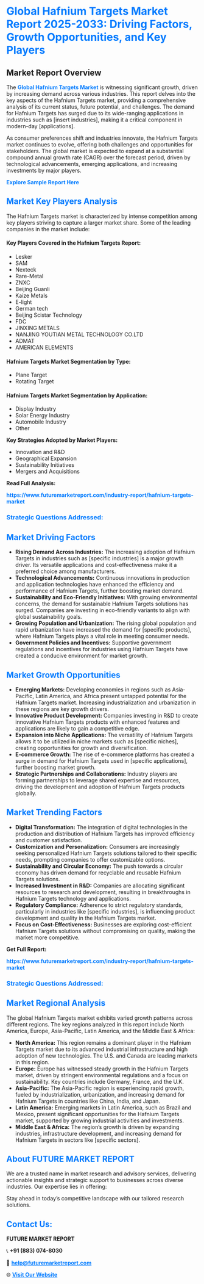 <h1 style="color: #007BFF;">Global Hafnium Targets Market Report 2025-2033: Driving Factors, Growth Opportunities, and Key Players</h1>

<section id="overview">
<h2>Market Report Overview</h2>
<p>The <a href="https://www.futuremarketreport.com/industry-report/hafnium-targets-market" style="color: #007BFF; text-decoration: none;"><strong>Global Hafnium Targets Market</strong></a> is witnessing significant growth, driven by increasing demand across various industries. This report delves into the key aspects of the Hafnium Targets market, providing a comprehensive analysis of its current status, future potential, and challenges. The demand for Hafnium Targets has surged due to its wide-ranging applications in industries such as [insert industries], making it a critical component in modern-day [applications].</p>
<p>As consumer preferences shift and industries innovate, the Hafnium Targets market continues to evolve, offering both challenges and opportunities for stakeholders. The global market is expected to expand at a substantial compound annual growth rate (CAGR) over the forecast period, driven by technological advancements, emerging applications, and increasing investments by major players.</p>
</section>

<section id="overview">
<p><a href="https://www.futuremarketreport.com/request-sample/reportId=86319" style="color: #007BFF; text-decoration: none;"><strong>Explore Sample Report Here</strong></a></p>
</section>

<section id="key-players">
<h2 style="color: #007BFF;">Market Key Players Analysis</h2>
<p>The Hafnium Targets market is characterized by intense competition among key players striving to capture a larger market share. Some of the leading companies in the market include:</p>
<h4>Key Players Covered in the Hafnium Targets Report:</h4>
<ul><li>Lesker</li><li>SAM</li><li>Nexteck</li><li>Rare-Metal</li><li>ZNXC</li><li>Beijing Guanli</li><li>Kaize Metals</li><li>E-light</li><li>German tech</li><li>Beijing Scistar Technology</li><li>FDC</li><li>JINXING METALS</li><li>NANJING YOUTIAN METAL TECHNOLOGY CO.LTD</li><li>ADMAT</li><li>AMERICAN ELEMENTS</li></ul>
<h4>Hafnium Targets Market Segmentation by Type:</h4>
<ul><li>Plane Target</li><li>Rotating Target</li></ul>

<h4>Hafnium Targets Market Segmentation by Application:</h4>
<ul><li>Display Industry</li><li>Solar Energy Industry</li><li>Automobile Industry</li><li>Other</li></ul>
<p><strong>Key Strategies Adopted by Market Players:</strong></p>
<ul>
<li>Innovation and R&D</li>
<li>Geographical Expansion</li>
<li>Sustainability Initiatives</li>
<li>Mergers and Acquisitions</li>
</ul>
</section>

<section>
<p><strong>Read Full Analysis: </strong></p><a href="https://www.futuremarketreport.com/industry-report/hafnium-targets-market" style="color: #007BFF; text-decoration: none;"><strong>https://www.futuremarketreport.com/industry-report/hafnium-targets-market</strong></a>
<h3 style="color: #007BFF;">Strategic Questions Addressed:</h3>
</section>

<section id="driving-factors">
<h2 style="color: #007BFF;">Market Driving Factors</h2>
<ul>
<li><strong>Rising Demand Across Industries:</strong> The increasing adoption of Hafnium Targets in industries such as [specific industries] is a major growth driver. Its versatile applications and cost-effectiveness make it a preferred choice among manufacturers.</li>
<li><strong>Technological Advancements:</strong> Continuous innovations in production and application technologies have enhanced the efficiency and performance of Hafnium Targets, further boosting market demand.</li>
<li><strong>Sustainability and Eco-Friendly Initiatives:</strong> With growing environmental concerns, the demand for sustainable Hafnium Targets solutions has surged. Companies are investing in eco-friendly variants to align with global sustainability goals.</li>
<li><strong>Growing Population and Urbanization:</strong> The rising global population and rapid urbanization have increased the demand for [specific products], where Hafnium Targets plays a vital role in meeting consumer needs.</li>
<li><strong>Government Policies and Incentives:</strong> Supportive government regulations and incentives for industries using Hafnium Targets have created a conducive environment for market growth.</li>
</ul>
</section>

<section id="growth-opportunities">
<h2 style="color: #007BFF;">Market Growth Opportunities</h2>
<ul>
<li><strong>Emerging Markets:</strong> Developing economies in regions such as Asia-Pacific, Latin America, and Africa present untapped potential for the Hafnium Targets market. Increasing industrialization and urbanization in these regions are key growth drivers.</li>
<li><strong>Innovative Product Development:</strong> Companies investing in R&D to create innovative Hafnium Targets products with enhanced features and applications are likely to gain a competitive edge.</li>
<li><strong>Expansion into Niche Applications:</strong> The versatility of Hafnium Targets allows it to be utilized in niche markets such as [specific niches], creating opportunities for growth and diversification.</li>
<li><strong>E-commerce Growth:</strong> The rise of e-commerce platforms has created a surge in demand for Hafnium Targets used in [specific applications], further boosting market growth.</li>
<li><strong>Strategic Partnerships and Collaborations:</strong> Industry players are forming partnerships to leverage shared expertise and resources, driving the development and adoption of Hafnium Targets products globally.</li>
</ul>
</section>

<section id="trending-factors">
<h2 style="color: #007BFF;">Market Trending Factors</h2>
<ul>
<li><strong>Digital Transformation:</strong> The integration of digital technologies in the production and distribution of Hafnium Targets has improved efficiency and customer satisfaction.</li>
<li><strong>Customization and Personalization:</strong> Consumers are increasingly seeking personalized Hafnium Targets solutions tailored to their specific needs, prompting companies to offer customizable options.</li>
<li><strong>Sustainability and Circular Economy:</strong> The push towards a circular economy has driven demand for recyclable and reusable Hafnium Targets solutions.</li>
<li><strong>Increased Investment in R&D:</strong> Companies are allocating significant resources to research and development, resulting in breakthroughs in Hafnium Targets technology and applications.</li>
<li><strong>Regulatory Compliance:</strong> Adherence to strict regulatory standards, particularly in industries like [specific industries], is influencing product development and quality in the Hafnium Targets market.</li>
<li><strong>Focus on Cost-Effectiveness:</strong> Businesses are exploring cost-efficient Hafnium Targets solutions without compromising on quality, making the market more competitive.</li>
</ul>
</section>

<section>
<p><strong>Get Full Report: </strong></p><a href="https://www.futuremarketreport.com/industry-report/hafnium-targets-market" style="color: #007BFF; text-decoration: none;"><strong>https://www.futuremarketreport.com/industry-report/hafnium-targets-market</strong></a>
<h3 style="color: #007BFF;">Strategic Questions Addressed:</h3>
</section>


<section id="regional-analysis">
<h2 style="color: #007BFF;">Market Regional Analysis</h2>
<p>The global Hafnium Targets market exhibits varied growth patterns across different regions. The key regions analyzed in this report include North America, Europe, Asia-Pacific, Latin America, and the Middle East & Africa:</p>
<ul>
<li><strong>North America:</strong> This region remains a dominant player in the Hafnium Targets market due to its advanced industrial infrastructure and high adoption of new technologies. The U.S. and Canada are leading markets in this region.</li>
<li><strong>Europe:</strong> Europe has witnessed steady growth in the Hafnium Targets market, driven by stringent environmental regulations and a focus on sustainability. Key countries include Germany, France, and the U.K.</li>
<li><strong>Asia-Pacific:</strong> The Asia-Pacific region is experiencing rapid growth, fueled by industrialization, urbanization, and increasing demand for Hafnium Targets in countries like China, India, and Japan.</li>
<li><strong>Latin America:</strong> Emerging markets in Latin America, such as Brazil and Mexico, present significant opportunities for the Hafnium Targets market, supported by growing industrial activities and investments.</li>
<li><strong>Middle East & Africa:</strong> The region’s growth is driven by expanding industries, infrastructure development, and increasing demand for Hafnium Targets in sectors like [specific sectors].</li>
</ul>
</section>

<footer>
<h2 style="color: #007BFF;">About FUTURE MARKET REPORT</h2>
<p>We are a trusted name in market research and advisory services, delivering actionable insights and strategic support to businesses across diverse industries. Our expertise lies in offering:</p>

<p>Stay ahead in today’s competitive landscape with our tailored research solutions.</p>

<h2 style="color: #007BFF;">Contact Us:</h2>
<p><strong>FUTURE MARKET REPORT</strong></p>
<p>📞 <strong>+91 (883) 074-8030</strong></p>
<p>📧 <strong><a href="mailto:help@futuremarketreport.com" style="color: #007BFF;">help@futuremarketreport.com</a></strong></p>
<p>🌐 <strong><a href="https://www.futuremarketreport.com/" style="color: #007BFF;">Visit Our Website</a></strong></p>
</footer>